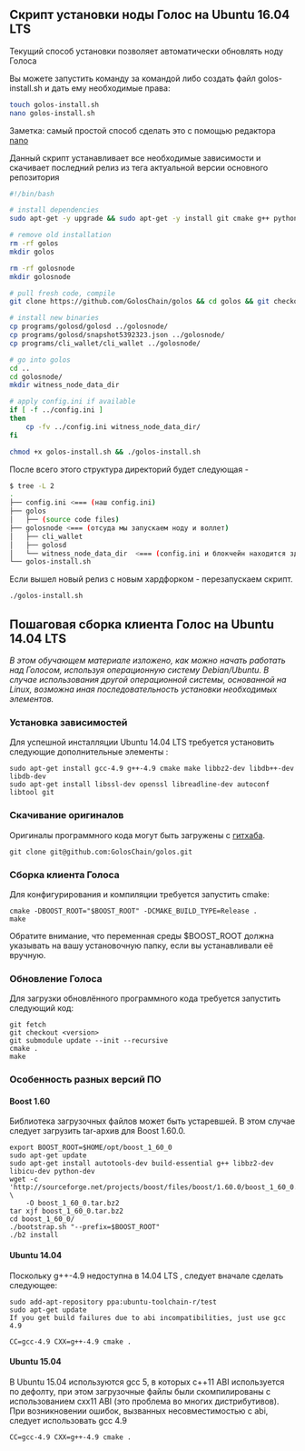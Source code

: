 ## Скрипт установки ноды Голос на Ubuntu 16.04 LTS
Текущий способ установки позволяет автоматически обновлять ноду Голоса

Вы можете запустить команду за командой либо создать файл golos-install.sh и дать ему необходимые права: 

```bash
touch golos-install.sh
nano golos-install.sh
```

Заметка: самый простой способ сделать это с помощью редактора [nano](http://help.ubuntu.ru/wiki/nano)

Данный скрипт устанавливает все необходимые зависимости и скачивает последний релиз из тега актуальной версии основного репозитория

```bash
#!/bin/bash

# install dependencies
sudo apt-get -y upgrade && sudo apt-get -y install git cmake g++ python-dev autotools-dev libicu-dev build-essential libbz2-dev libboost-all-dev libssl-dev libncurses5-dev doxygen libreadline-dev dh-autoreconf screen

# remove old installation
rm -rf golos
mkdir golos

rm -rf golosnode
mkdir golosnode

# pull fresh code, compile
git clone https://github.com/GolosChain/golos && cd golos && git checkout tags/v0.14.2 && git submodule update --init --recursive && cmake -DCMAKE_BUILD_TYPE=Release . && make -j$(nproc)

# install new binaries
cp programs/golosd/golosd ../golosnode/
cp programs/golosd/snapshot5392323.json ../golosnode/
cp programs/cli_wallet/cli_wallet ../golosnode/

# go into golos
cd ..
cd golosnode/
mkdir witness_node_data_dir

# apply config.ini if available
if [ -f ../config.ini ]
then
    cp -fv ../config.ini witness_node_data_dir/
fi

chmod +x golos-install.sh && ./golos-install.sh
```

После всего этого структура директорий будет следующая - 

```bash
$ tree -L 2
.
├── config.ini <=== (наш config.ini)
├── golos
│   ├── (source code files)
├── golosnode <=== (отсуда мы запускаем ноду и воллет)
│   ├── cli_wallet
│   ├── golosd
│   └── witness_node_data_dir  <=== (config.ini и блокчейн находится здесь)
└── golos-install.sh
```

Если вышел новый релиз с новым хардфорком - перезапускаем скрипт.

```bash
./golos-install.sh
```

## Пошаговая сборка клиента Голос на Ubuntu 14.04 LTS

_В этом обучающем материале изложено, как можно начать работать над Голосом, используя операционную систему Debian/Ubuntu. В случае использования другой операционной системы, основанной на Linux, возможна иная последовательность установки необходимых элементов._

### Установка зависимостей

Для успешной инсталляции Ubuntu 14.04 LTS требуется установить следующие дополнительные элементы :

```
sudo apt-get install gcc-4.9 g++-4.9 cmake make libbz2-dev libdb++-dev libdb-dev
sudo apt-get install libssl-dev openssl libreadline-dev autoconf libtool git

```
### Скачивание оригиналов

Оригиналы программного кода могут быть загружены с [гитхаба](https://github.com/GolosChain/golos).

```
git clone git@github.com:GolosChain/golos.git
```

### Сборка клиента Голоса

Для конфигурирования и компиляции требуется запустить cmake:

```
cmake -DBOOST_ROOT="$BOOST_ROOT" -DCMAKE_BUILD_TYPE=Release .
make
```

Обратите внимание, что переменная среды $BOOST_ROOT должна указывать на вашу установочную папку, если вы устанавливали её вручную.

### Обновление Голоса

Для загрузки обновлённого программного кода требуется запустить следующий код:

```
git fetch
git checkout <version>
git submodule update --init --recursive
cmake .
make
```

### Особенность разных версий ПО

#### Boost 1.60

Библиотека загрузочных файлов может быть устаревшей. В этом случае следует загрузить tar-архив для Boost 1.60.0.

```
export BOOST_ROOT=$HOME/opt/boost_1_60_0
sudo apt-get update
sudo apt-get install autotools-dev build-essential g++ libbz2-dev libicu-dev python-dev
wget -c 'http://sourceforge.net/projects/boost/files/boost/1.60.0/boost_1_60_0.tar.bz2/download' \
    -O boost_1_60_0.tar.bz2
tar xjf boost_1_60_0.tar.bz2
cd boost_1_60_0/
./bootstrap.sh "--prefix=$BOOST_ROOT"
./b2 install 
``` 

#### Ubuntu 14.04

Поскольку  g++-4.9 недоступна в 14.04 LTS , следует вначале сделать следующее:

```
sudo add-apt-repository ppa:ubuntu-toolchain-r/test
sudo apt-get update
If you get build failures due to abi incompatibilities, just use gcc 4.9

CC=gcc-4.9 CXX=g++-4.9 cmake .
```

#### Ubuntu 15.04


В Ubuntu 15.04 используются gcc 5, в которых c++11 ABI используется по дефолту, при этом загрузочные файлы были скомпилированы с использованием cxx11 ABI (это проблема во многих дистрибутивов). При возникновении ошибок, вызванных несовместимостью с abi, следует использовать  gcc 4.9

```
CC=gcc-4.9 CXX=g++-4.9 cmake .
```
